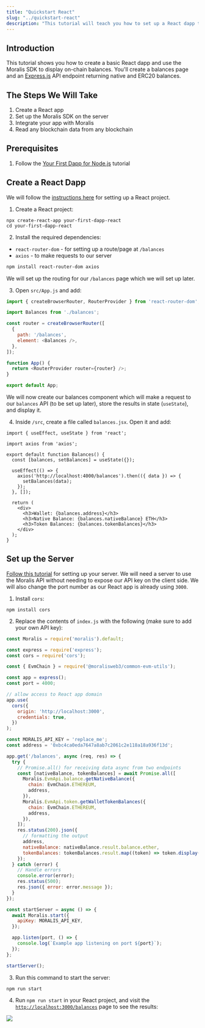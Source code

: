 ```yaml
---
title: "Quickstart React"
slug: "../quickstart-react"
description: "This tutorial will teach you how to set up a React dapp that can query blockchain data such as NFTs, tokens, balances, transfers, transactions, and more from any React app."
---
```

## Introduction

This tutorial shows you how to create a basic React dapp and use the Moralis SDK to display on-chain balances. You'll create a balances page and an [Express.js](https://expressjs.com/) API endpoint returning native and ERC20 balances.

## The Steps We Will Take

1. Create a React app
2. Set up the Moralis SDK on the server
3. Integrate your app with Moralis 
4. Read any blockchain data from any blockchain

## Prerequisites

1. Follow the [Your First Dapp for Node.js](/web3-data-api/quickstart-nodejs) tutorial 

## Create a React Dapp

We will follow the [instructions here](https://reactjs.org/docs/create-a-new-react-app.html) for setting up a React project.

1. Create a React project:

```shell
npx create-react-app your-first-dapp-react
cd your-first-dapp-react
```



2. Install the required dependencies:

- `react-router-dom` - for setting up a route/page at `/balances`
- `axios` - to make requests to our server

```bash npm2yarn
npm install react-router-dom axios
```

We will set up the routing for our `/balances` page which we will set up later. 

3. Open `src/App.js` and add:

```javascript
import { createBrowserRouter, RouterProvider } from 'react-router-dom';

import Balances from './balances';

const router = createBrowserRouter([
  {
    path: '/balances',
    element: <Balances />,
  },
]);

function App() {
  return <RouterProvider router={router} />;
}

export default App;
```



We will now create our balances component which will make a request to our `balances` API (to be set up later), store the results in state (`useState`), and display it.

4. Inside `/src`, create a file called `balances.jsx`. Open it and add:

```
import { useEffect, useState } from 'react';

import axios from 'axios';

export default function Balances() {
  const [balances, setBalances] = useState({});

  useEffect(() => {
    axios('http://localhost:4000/balances').then(({ data }) => {
      setBalances(data);
    });
  }, []);

  return (
    <div>
      <h3>Wallet: {balances.address}</h3>
      <h3>Native Balance: {balances.nativeBalance} ETH</h3>
      <h3>Token Balances: {balances.tokenBalances}</h3>
    </div>
  );
}
```



## Set up the Server

[Follow this tutorial](/web3-data-api/quickstart-nodejs) for setting up your server. We will need a server to use the Moralis API without needing to expose our API key on the client side. We will also change the port number as our React app is already using `3000`.

1. Install `cors`:

```shell
npm install cors
```



2. Replace the contents of `index.js` with the following (make sure to add your own API key):

```javascript
const Moralis = require('moralis').default;

const express = require('express');
const cors = require('cors');

const { EvmChain } = require('@moralisweb3/common-evm-utils');

const app = express();
const port = 4000;

// allow access to React app domain
app.use(
  cors({
    origin: 'http://localhost:3000',
    credentials: true,
  })
);

const MORALIS_API_KEY = 'replace_me';
const address = '0xbc4ca0eda7647a8ab7c2061c2e118a18a936f13d';

app.get('/balances', async (req, res) => {
  try {
    // Promise.all() for receiving data async from two endpoints
    const [nativeBalance, tokenBalances] = await Promise.all([
      Moralis.EvmApi.balance.getNativeBalance({
        chain: EvmChain.ETHEREUM,
        address,
      }),
      Moralis.EvmApi.token.getWalletTokenBalances({
        chain: EvmChain.ETHEREUM,
        address,
      }),
    ]);
    res.status(200).json({
      // formatting the output
      address,
      nativeBalance: nativeBalance.result.balance.ether,
      tokenBalances: tokenBalances.result.map((token) => token.display()),
    });
  } catch (error) {
    // Handle errors
    console.error(error);
    res.status(500);
    res.json({ error: error.message });
  }
});

const startServer = async () => {
  await Moralis.start({
    apiKey: MORALIS_API_KEY,
  });

  app.listen(port, () => {
    console.log(`Example app listening on port ${port}`);
  });
};

startServer();
```



3. Run this command to start the server:

```shell
npm run start
```



4. Run `npm run start` in your React project, and visit the [`http://localhost:3000/balances`](http://localhost:3000/balances) page to see the results:

![](/img/content/f70531f-React_1.webp)